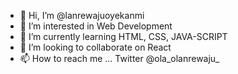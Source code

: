 - 👋 Hi, I’m @lanrewajuoyekanmi
- 👀 I’m interested in Web Development
- 🌱 I’m currently learning HTML, CSS, JAVA-SCRIPT
- 💞️ I’m looking to collaborate on React
- 📫 How to reach me ...
Twitter @ola_olanrewaju_
<!---
lanrewajuoyekanmi/lanrewajuoyekanmi is a ✨ special ✨ repository because its `README.md` (this file) appears on your GitHub profile.
You can click the Preview link to take a look at your changes.
--->
